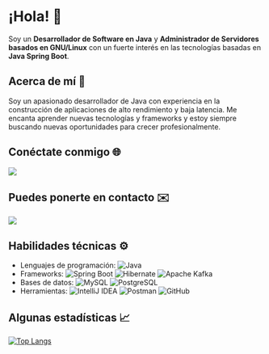 # ¡Hola! 👋

Soy un **Desarrollador de Software en Java** y **Administrador de Servidores basados en GNU/Linux** con un fuerte interés en las tecnologías basadas en **Java Spring Boot**.

## Acerca de mí 🚀

Soy un apasionado desarrollador de Java con experiencia en la construcción de aplicaciones de alto rendimiento y baja latencia. Me encanta aprender nuevas tecnologías y frameworks y estoy siempre buscando nuevas oportunidades para crecer profesionalmente.

## Conéctate conmigo 🌐

[<img src="https://img.shields.io/badge/LinkedIn-0077B5?style=for-the-badge&logo=linkedin&logoColor=white"/>](https://www.linkedin.com/in/antonio-garces-pulles-a670a91b6/)

## Puedes ponerte en contacto ✉️

[<img src="https://img.shields.io/badge/Gmail-D14836?style=for-the-badge&logo=gmail&logoColor=white"/>](mailto:tony.garces89@gmail.com)

## Habilidades técnicas ⚙️

- Lenguajes de programación: ![Java](https://img.shields.io/badge/Java-139BB4?logo=openjdk&logoColor=black&labelColor=white)
- Frameworks: ![Spring Boot](https://img.shields.io/badge/Spring_Boot-green?logo=springboot&labelColor=white) ![Hibernate](https://img.shields.io/badge/Hibernate-white?logo=hibernate&labelColor=black) ![Apache Kafka](https://img.shields.io/badge/Apache_Kafka-black?logo=apachekafka&logoColor=231F20&labelColor=white)
- Bases de datos: ![MySQL](https://img.shields.io/badge/MySQL-139BB4?logo=mysql&logoColor=4479A1&labelColor=white) ![PostgreSQL](https://img.shields.io/badge/PostgreSQL-139BB4?logo=postgresql&logoColor=4479A1&labelColor=white)
- Herramientas: ![IntelliJ IDEA](https://img.shields.io/badge/IntelliJ_IDEA-892CA0?logo=intellijidea&logoColor=black&labelColor=white) ![Postman](https://img.shields.io/badge/Postman-FF6C37?logo=postman&logoColor=FF6C37&labelColor=white) ![GitHub](https://img.shields.io/badge/GitHub-black?logo=github&logoColor=181717&labelColor=white)

## Algunas estadísticas 📈
[![Top Langs](https://github-readme-stats.vercel.app/api/top-langs/?username=tony8901&layout=compact&theme=dark)](https://github.com/anuraghazra/github-readme-stats)


<!--
**tony8901/tony8901** is a ✨ _special_ ✨ repository because its `README.md` (this file) appears on your GitHub profile.

Here are some ideas to get you started:

- 🔭 I’m currently working on ...
- 🌱 I’m currently learning ...
- 👯 I’m looking to collaborate on ...
- 🤔 I’m looking for help with ...
- 💬 Ask me about ...
- 📫 How to reach me: ...
- 😄 Pronouns: ...
- ⚡ Fun fact: ...
-->
